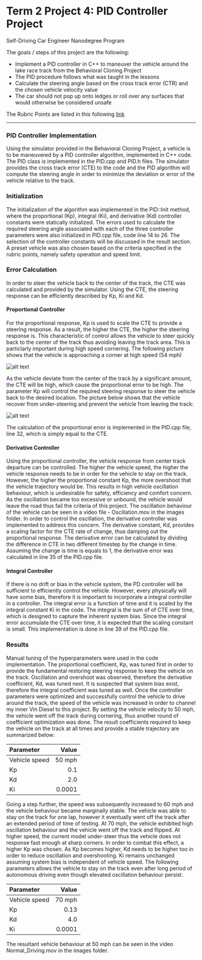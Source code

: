 # **Term 2 Project 4: PID Controller Project**
Self-Driving Car Engineer Nanodegree Program

The goals / steps of this project are the following:

* Implement a PID controller in C++ to maneuver the vehicle around the lake race track from the Behavioral Cloning Project
* The PID procedure follows what was taught in the lessons
* Calculate the steering angle based on the cross track error (CTR) and the chosen vehicle velocity value
* The car should not pop up onto ledges or roll over any surfaces that would otherwise be considered unsafe


[//]: # (Image References)

[image1]: ./images/High_Speed_Cornering.png "HSC"
[image2]: ./images/Recovering.png "Recover"



The Rubric Points are listed in this following [link](https://review.udacity.com/#!/rubrics/824/view)   

---

### PID Controller Implementation

Using the simulator provided in the Behavioral Cloning Project, a vehicle is to be maneuvered by a PID controller algorithm, implemented in C++ code.  The PID class is implemented in the PID.cpp and PID.h files.  The simulator provides the cross track error (CTE) to the code and the PID algorithm will compute the steering angle in order to minimize the deviation or error of the vehicle relative to the track.  

### Initialization

The initialization of the algorithm was implemented in the PID::Init method, where the proportional (Kp), integral (Ki), and derivative (Kd) controller constants were statically initialized.  The errors used to calculate the required steering angle associated with each of the three controller parameters were also initialized in PID.cpp file, code line 14 to 26.  The selection of the controller constants will be discussed in the result section.  A preset vehicle was also chosen based on the criteria specified in the rubric points, namely safety operation and speed limit.

### Error Calculation

In order to steer the vehicle back to the center of the track, the CTE was calculated and provided by the simulator.  Using the CTE, the steering response can be efficiently described by Kp, Ki and Kd.

#### Proportional Controller

For the proportional response, Kp is used to scale the CTE to provide a steering response.  As a result, the higher the CTE, the higher the steering response is.  This characteristic of control allows the vehicle to steer quickly back to the center of the track thus avoiding leaving the track area.  This is particlarly important during high speed cornering.  The following picture shows that the vehicle is approaching a corner at high speed (54 mph)

![alt text][image1]

As the vehicle deviate from the center of the track by a significant amount, the CTE will be high, which cause the proportional error to be high.  The parameter Kp will control the required steering response to steer the vehicle back to the desired location.  The picture below shows that the vehicle recover from under-steering and prevent the vehicle from leaving the track:

![alt text][image2]

The calculation of the proportional error is implemented in the PID.cpp file, line 32, which is simply equal to the CTE.

#### Derivative Controller

Using the proportional controller, the vehicle response from center track departure can be controlled.  The higher the vehicle speed, the higher the vehicle response needs to be in order for the vehicle to stay on the track.  However, the higher the proportional constant Kp, the more overshoot that the vehicle trajectory would be.  This results in high vehicle oscillation behaviour, which is undesirable for safety, efficiency and comfort concern. As the oscillation became too excessive or unbound, the vehicle would leave the road thus fail the criteria of this project.  The oscillation behaviour of the vehicle can be seen in a video file - Oscillation.mov in the images folder.  In order to control the oscillation, the derivative controller was implemented to address this concern.  The derivative constant, Kd, provides a scaling factor for the CTE rate of change, thus damping out the proportional response.  The derivative error can be calculated by dividing the difference in CTE in two different timestep by the change in time.  Assuming the change is time is equals to 1, the derivative error was calculated in line 35 of the PID.cpp file.  

#### Integral Controller

If there is no drift or bias in the vehicle system, the PD controller will be sufficient to efficiently control the vehicle.  However, every physically will have some bias, therefore it is important to incorporate a integral controller in a controller.  The integral error is a function of time and it is scaled by the integral constant Ki in the code.  The integral is the sum of of CTE over time, which is designed to capture the inherent system bias.  Since the integral error accumulate the CTE over time, it is expected that the scaling constant is small.  This implementation is done in line 39 of the PID.cpp file.

### Results

Manual tuning of the hyperparameters were used in the code implementation.  The proportional coefficient, Kp, was tuned first in order to provide the fundamental restoring steering response to keep the vehicle on the track.  Oscillation and overshoot was observed, therefore the derivative coefficient, Kd, was tuned next.  It is suspected that system bias exist, therefore the integral coefficient was tuned as well.  Once the controller parameters were optimized and successfully control the vehicle to drive around the track, the speed of the vehicle was increased in order to channel my inner Vin Diesel to this project.  By setting the vehicle velocity to 50 mph, the vehicle went off the track during cornering, thus another round of coefficient optimization was done.  The result coefficients required to keep the vehicle on the track at all times and provide a stable trajectory are summarized below: 

| Parameter     |    Value    |
|:--------------|-------------:|
| Vehicle speed            |50 mph        |
| Kp     |    0.1     |
| Kd | 2.0 |
| Ki | 0.0001 |

Going a step further, the speed was subsequently increased to 60 mph and the vehicle behaviour became marginally stable.  The vehicle was able to stay on the track for one lap, however it eventually went off the track after an extended period of time of testing.  At 70 mph, the vehicle exhibited high oscillation behaviour and the vehicle went off the track and flipped.  At higher speed, the current model under-steer thus the vehicle does not response fast enough at sharp corners.  In order to combat this effect, a higher Kp was chosen.  As Kp becomes higher, Kd needs to be higher too in order to reduce oscillation and overshooting.  Ki remains unchanged assuming system bias is independent of vehicle speed.  The following parameters allows the vehicle to stay on the track even after long period of autonomous driving even though elevated oscillation behaviour persist.

| Parameter     |    Value    |
|:--------------|-------------:|
| Vehicle speed            |70 mph        |
| Kp     |    0.13     |
| Kd | 4.0 |
| Ki | 0.0001 |

The resultant vehicle behaviour at 50 mph can be seen in the video Normal_Driving.mov in the images folder.

